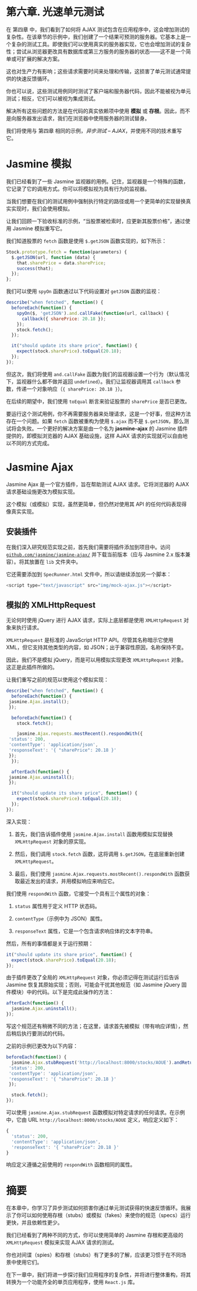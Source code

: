 # 第六章. 光速单元测试

在 第四章 中，我们看到了如何将 AJAX 测试包含在应用程序中，这会增加测试的复杂性。在该章节的示例中，我们创建了一个结果可预测的服务器。它基本上是一个复杂的测试工具。即使我们可以使用真实的服务器实现，它也会增加测试的复杂性；尝试从浏览器更改具有数据库或第三方服务的服务器的状态——这不是一个简单或可扩展的解决方案。

这也对生产力有影响；这些请求需要时间来处理和传输，这损害了单元测试通常提供的快速反馈循环。

你也可以说，这些测试用例同时测试了客户端和服务器代码，因此不能被视为单元测试；相反，它们可以被视为集成测试。

解决所有这些问题的方法是在代码的真实依赖项中使用 **模拟** 或 **存根**。因此，而不是向服务器发出请求，我们在浏览器中使用服务器的测试替身。

我们将使用与 第四章 相同的示例，*异步测试 – AJAX*，并使用不同的技术重写它。

# Jasmine 模拟

我们已经看到了一些 Jasmine 监视器的用例。记住，监视器是一个特殊的函数，它记录了它的调用方式。你可以将模拟视为具有行为的监视器。

当我们想要在我们的测试用例中强制执行特定的路径或用一个更简单的实现替换真实实现时，我们会使用模拟。

让我们回顾一下验收标准的示例，“当股票被检索时，应更新其股票价格”，通过使用 Jasmine 模拟重写它。

我们知道股票的 `fetch` 函数是使用 `$.getJSON` 函数实现的，如下所示：

```js
Stock.prototype.fetch = function(parameters) {
  $.getJSON(url, function (data) {
    that.sharePrice = data.sharePrice;
    success(that);
  });
};
```

我们可以使用 `spyOn` 函数通过以下代码设置对 `getJSON` 函数的监视：

```js
describe("when fetched", function() {
  beforeEach(function() {
    spyOn($, 'getJSON').and.callFake(function(url, callback) {
      callback({ sharePrice: 20.18 });
    });
    stock.fetch();
  });

  it("should update its share price", function() {
    expect(stock.sharePrice).toEqual(20.18);
  });
});
```

但这次，我们将使用 `and.callFake` 函数为我们的监视器设置一个行为（默认情况下，监视器什么都不做并返回 `undefined`）。我们让监视器调用其 `callback` 参数，传递一个对象响应（`{ sharePrice: 20.18 }`）。

在后续的期望中，我们使用 `toEqual` 断言来验证股票的 `sharePrice` 是否已更改。

要运行这个测试用例，你不再需要服务器来处理请求，这是一个好事，但这种方法存在一个问题。如果 `fetch` 函数被重构为使用 `$.ajax` 而不是 `$.getJSON`，那么测试将会失败。一个更好的解决方案是由一个名为 **jasmine-ajax** 的 Jasmine 插件提供的，即模拟浏览器的 AJAX 基础设施，这样 AJAX 请求的实现就可以自由地以不同的方式完成。

# Jasmine Ajax

Jasmine Ajax 是一个官方插件，旨在帮助测试 AJAX 请求。它将浏览器的 AJAX 请求基础设施更改为模拟实现。

这个模拟（或模拟）实现，虽然更简单，但仍然对使用其 API 的任何代码表现得像真实实现。

## 安装插件

在我们深入研究规范实现之前，首先我们需要将插件添加到项目中。访问 [`github.com/jasmine/jasmine-ajax/`](https://github.com/jasmine/jasmine-ajax/) 并下载当前版本（应与 Jasmine 2.x 版本兼容）。将其放置在 `lib` 文件夹中。

它还需要添加到 `SpecRunner.html` 文件中，所以请继续添加另一个脚本：

```js
<script type="text/javascript" src="img/mock-ajax.js"></script>
```

## 模拟的 XMLHttpRequest

无论何时使用 jQuery 进行 AJAX 请求，实际上底层都是使用 `XMLHttpRequest` 对象来执行请求。

`XMLHttpRequest` 是标准的 JavaScript HTTP API。尽管其名称暗示它使用 XML，但它支持其他类型的内容，如 JSON；出于兼容性原因，名称保持不变。

因此，我们不是模拟 jQuery，而是可以用模拟实现更改 `XMLHttpRequest` 对象。这正是此插件所做的。

让我们重写之前的规范以使用这个模拟实现：

```js
describe("when fetched", function() {
  beforeEach(function() {
 jasmine.Ajax.install();
 });

  beforeEach(function() {
    stock.fetch();

    jasmine.Ajax.requests.mostRecent().respondWith({
 'status': 200,
 'contentType': 'application/json',
 'responseText': '{ "sharePrice": 20.18 }'
 });
  });

  afterEach(function() {
 jasmine.Ajax.uninstall();
 });

  it("should update its share price", function() {
    expect(stock.sharePrice).toEqual(20.18);
  });
});
```

深入实现：

1.  首先，我们告诉插件使用 `jasmine.Ajax.install` 函数用模拟实现替换 `XMLHttpRequest` 对象的原实现。

1.  然后，我们调用 `stock.fetch` 函数，这将调用 `$.getJSON`，在底层重新创建 `XMLHttpRequest`。

1.  最后，我们使用 `jasmine.Ajax.requests.mostRecent().respondWith` 函数获取最近发出的请求，并用模拟响应来响应它。

我们使用 `respondWith` 函数，它接受一个具有三个属性的对象：

1.  `status` 属性用于定义 HTTP 状态码。

1.  `contentType`（示例中为 JSON）属性。

1.  `responseText` 属性，它是一个包含请求响应体的文本字符串。

然后，所有的事情都是关于运行预期：

```js
it("should update its share price", function() {
  expect(stock.sharePrice).toEqual(20.18);
});
```

由于插件更改了全局的 `XMLHttpRequest` 对象，你必须记得在测试运行后告诉 Jasmine 恢复其原始实现；否则，可能会干扰其他规范（如 Jasmine jQuery 固件模块）中的代码。以下是完成此操作的方法：

```js
afterEach(function() {
  jasmine.Ajax.uninstall();
});
```

写这个规范还有稍微不同的方法；在这里，请求首先被模拟（带有响应详情），然后稍后执行要测试的代码。

之前的示例已更改为以下内容：

```js
beforeEach(function() {
  jasmine.Ajax.stubRequest('http://localhost:8000/stocks/AOUE').andReturn({
 'status': 200,
 'contentType': 'application/json',
 'responseText': '{ "sharePrice": 20.18 }'
 });

  stock.fetch();
});
```

可以使用 `jasmine.Ajax.stubRequest` 函数模拟对特定请求的任何请求。在示例中，它由 URL `http://localhost:8000/stocks/AOUE` 定义，响应定义如下：

```js
{
  'status': 200,
  'contentType': 'application/json',
  'responseText': '{ "sharePrice": 20.18 }'
}
```

响应定义遵循之前使用的 `respondWith` 函数相同的属性。

# 摘要

在本章中，你学习了异步测试如何损害你通过单元测试获得的快速反馈循环。我展示了你可以如何使用存根（stubs）或模拟（fakes）来使你的规范（specs）运行更快，并且依赖性更少。

我们已经看到了两种不同的方式，你可以使用简单的 Jasmine 存根和更高级的 `XMLHttpRequest` 模拟来实现 AJAX 请求的测试。

你也对间谍（spies）和存根（stubs）有了更多的了解，应该更习惯于在不同场景中使用它们。

在下一章中，我们将进一步探讨我们应用程序的复杂性，并将进行整体重构，将其转换为一个功能齐全的单页应用程序，使用 `React.js` 库。
